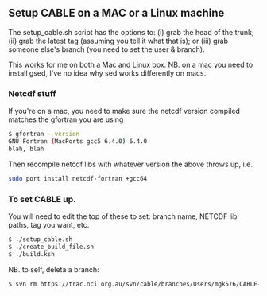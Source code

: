 ## Setup CABLE on a MAC or a Linux machine

The setup_cable.sh script has the options to: (i) grab the head of the trunk; (ii) grab the latest tag (assuming you tell it what that is); or (iii) grab someone else's branch (you need to set the user & branch).

This works for me on both a Mac and Linux box. NB. on a mac you need to install gsed, I've no idea why sed works differently on macs.

### Netcdf stuff

If you're on a mac, you need to make sure the netcdf version compiled matches the gfortran you are using

```bash
$ gfortran --version
GNU Fortran (MacPorts gcc5 6.4.0) 6.4.0
blah, blah
```

Then recompile netcdf libs with whatever version the above throws up, i.e.

```bash
sudo port install netcdf-fortran +gcc64
```

### To set CABLE up.

You will need to edit the top of these to set: branch name, NETCDF lib paths, tag you want, etc.

```bash
$ ./setup_cable.sh
$ ./create_build_file.sh
$ ./build.ksh
```

NB. to self, deleta a branch:

```bash
$ svn rm https://trac.nci.org.au/svn/cable/branches/Users/mgk576/CABLE-2.3.4_testing -m "Deleting test branch"
```
